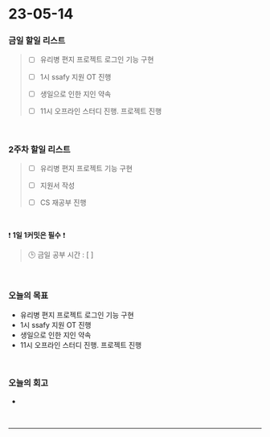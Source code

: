 # 23-05-14
### 금일 할일 리스트
> - [ ]  유리병 편지 프로젝트 로그인 기능 구현
>
> - [ ]  1시 ssafy 지원 OT 진행
>
> - [ ]  생일으로 인한 지인 약속
>
> - [ ]  11시 오프라인 스터디 진행. 프로젝트 진행


<br/>

### 2주차 할일 리스트  
> - [ ]  유리병 편지 프로젝트 기능 구현
>
> - [ ]  지원서 작성
>
> - [ ]  CS 재공부 진행

<br/>

❗ **1일 1커밋은 필수** ❗
> 🕒 금일 공부 시간 : [ ]
  
<br/>

### 오늘의 목표
- 유리병 편지 프로젝트 로그인 기능 구현
- 1시 ssafy 지원 OT 진행
- 생일으로 인한 지인 약속
- 11시 오프라인 스터디 진행. 프로젝트 진행

<br>

### 오늘의 회고
- 

<br/>

------------  
